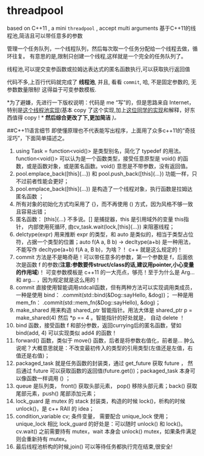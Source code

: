 # threadpool
based on C++11 , a mini `threadpool` , accept multi arguments
基于C++11的线程池,简洁且可以带任意多的参数

管理一个任务队列，一个线程队列，然后每次取一个任务分配给一个线程去做，循环往复。
有意思的是,限制只创建一个线程,这样就是一个完全的任务队列了。

线程池,可以提交变参函数或拉姆达表达式的匿名函数执行,可以获取执行返回值

代码不多,上百行代码就完成了 **线程池**, 并且, 看看 `commit`,  哈,  不是固定参数的, 无参数数量限制!  这得益于可变参数模板.



*为了避嫌，先进行一下版权说明：代码是 me “写”的，但是思路来自 Internet， 特别是[这个线程池实现](https://github.com/progschj/ThreadPool)(基本 copy 了这个实现,加上[这位同学的实现](http://blog.csdn.net/zdarks/article/details/46994607)和解释，好东西值得 copy ! * 
**然后综合更改了下,更加简洁**
*)。*

##C++11语言细节
即使懂原理也不代表能写出程序，上面用了众多c++11的“奇技淫巧”，下面简单描述之。

1. using Task = function<void()> 是类型别名，简化了 typedef 的用法。function<void()> 可以认为是一个函数类型，接受任意原型是 void() 的函数，或是函数对象，或是匿名函数。void() 意思是不带参数，没有返回值。
2. pool.emplace_back([this]{...}) 和 pool.push_back([this]{...}) 功能一样，只不过前者性能会更好；
3. pool.emplace_back([this]{...}) 是构造了一个线程对象，执行函数是拉姆达匿名函数 ；
4. 所有对象的初始化方式均采用了 {}，而不再使用 () 方式，因为风格不够一致且容易出错；
5. 匿名函数： [this]{...} 不多说。[] 是捕捉器，this 是引用域外的变量 this指针， 内部使用死循环, 由cv_task.wait(lock,[this]{...}) 来阻塞线程；
6. delctype(expr) 用来推断 expr 的类型，和 auto 是类似的，相当于类型占位符，占据一个类型的位置；auto f(A a, B b) -> decltype(a+b) 是一种用法，不能写作 decltype(a+b) f(A a, B b)，为啥？！ c++ 就是这么规定的！
7. commit 方法是不是略奇葩！可以带任意多的参数，第一个参数是 f，后面依次是函数 f 的参数(**注意:参数要传struct/class的话,建议用pointer,小心变量的作用域**)！ 可变参数模板是 c++11 的一大亮点，够亮！至于为什么是 Arg... 和 arg... ，因为规定就是这么用的！
8. commit 直接使用智能调用stdcall函数，但有两种方法可以实现调用类成员，一种是使用   bind： .commit(std::bind(&Dog::sayHello, &dog))； 一种是用 mem_fn： .commit(std::mem_fn(&Dog::sayHello), &dog)；
9. make_shared 用来构造 shared_ptr 智能指针。用法大体是 shared_ptr<int> p = make_shared<int>(4) 然后 *p == 4 。智能指针的好处就是， 自动 delete ！
10. bind 函数，接受函数 f 和部分参数，返回currying后的匿名函数，譬如 bind(add, 4) 可以实现类似 add4 的函数！
11. forward() 函数，类似于 move() 函数，后者是将参数右值化，前者是... 肿么说呢？大概意思就是：不改变最初传入的类型的引用类型(左值还是左值，右值还是右值)；
12. packaged_task 就是任务函数的封装类，通过 get_future 获取 future ， 然后通过 future 可以获取函数的返回值(future.get())；packaged_task 本身可以像函数一样调用 () ；
13. queue 是队列类， front() 获取头部元素， pop() 移除头部元素；back() 获取尾部元素，push() 尾部添加元素；
14. lock_guard 是 mutex 的 stack 封装类，构造的时候 lock()，析构的时候 unlock()，是 c++ RAII 的 idea；
15. condition_variable cv; 条件变量， 需要配合 unique_lock 使用；unique_lock 相比 lock_guard 的好处是：可以随时 unlock() 和 lock()。 cv.wait() 之前需要持有 mutex，wait 本身会 unlock() mutex，如果条件满足则会重新持有 mutex。
16. 最后线程池析构的时候,join() 可以等待任务都执行完在结束,很安全!
